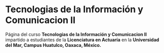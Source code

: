 # Tecnologias de la Información y Comunicacion II

Página del curso <b>Tecnologias de la Información y Comunicacion II</b> impartido a estudiantes de la <b>Licenciatura en Actuaría</b> en la <b>Universidad del Mar, Campus Huatulco, Oaxaca, México.</b>    
